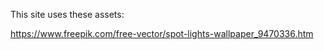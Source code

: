This site uses these assets:

https://www.freepik.com/free-vector/spot-lights-wallpaper_9470336.htm

